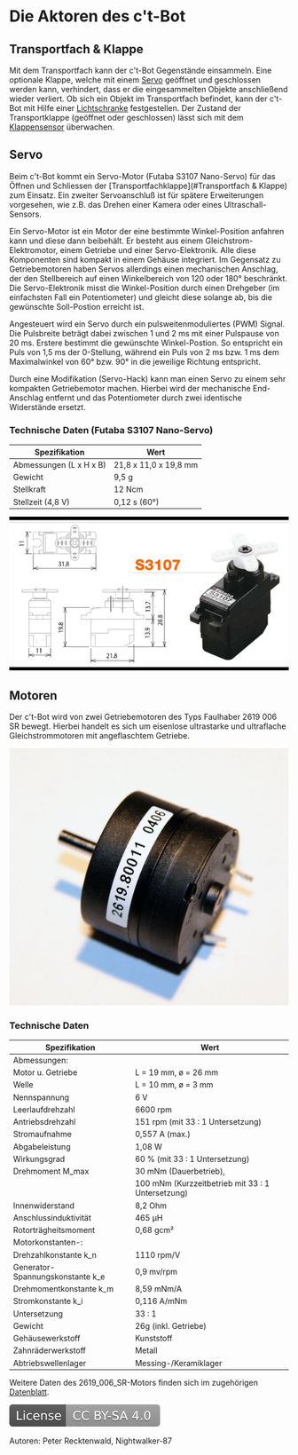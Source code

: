 # Die Aktoren des c't-Bot

## Transportfach & Klappe

Mit dem Transportfach kann der c't-Bot Gegenstände einsammeln. Eine optionale Klappe, welche mit einem [Servo](#Servo) geöffnet und geschlossen werden kann, verhindert, dass er die eingesammelten Objekte anschließend wieder verliert.
Ob sich ein Objekt im Transportfach befindet, kann der c't-Bot mit Hilfe einer [Lichtschranke](ct-bot_hw_sensors#Lichtschranke) festgestellen.
Der Zustand der Transportklappe (geöffnet oder geschlossen) lässt sich mit dem [Klappensensor](ct-bot_hw_sensors#Klappensensor) überwachen.


## Servo

Beim c't-Bot kommt ein Servo-Motor (Futaba S3107 Nano-Servo) für das Öffnen und Schliessen der [Transportfachklappe](#Transportfach & Klappe) zum Einsatz.
Ein zweiter Servoanschluß ist für spätere Erweiterungen vorgesehen, wie z.B. das Drehen einer Kamera oder eines Ultraschall-Sensors.

Ein Servo-Motor ist ein Motor der eine bestimmte Winkel-Position anfahren kann und diese dann beibehält.
Er besteht aus einem Gleichstrom-Elektromotor, einem Getriebe und einer Servo-Elektronik.
Alle diese Komponenten sind kompakt in einem Gehäuse integriert.
Im Gegensatz zu Getriebemotoren haben Servos allerdings einen mechanischen Anschlag, der den Stellbereich auf einen Winkelbereich von 120 oder 180° beschränkt.
Die Servo-Elektronik misst die Winkel-Position durch einen Drehgeber (im einfachsten Fall ein Potentiometer) und gleicht diese solange ab, bis die gewünschte Soll-Postion erreicht ist.

Angesteuert wird ein Servo durch ein pulsweitenmoduliertes (PWM) Signal.
Die Pulsbreite beträgt dabei zwischen 1 und 2 ms mit einer Pulspause von 20 ms.
Erstere bestimmt die gewünschte Winkel-Postion.
So entspricht ein Puls von 1,5 ms der 0-Stellung, während ein Puls von 2 ms bzw. 1 ms dem Maximalwinkel von 60° bzw. 90° in die jeweilige Richtung entspricht.

Durch eine Modifikation (Servo-Hack) kann man einen Servo zu einem sehr kompakten Getriebemotor machen.
Hierbei wird der mechanische End-Anschlag entfernt und das Potentiometer durch zwei identische Widerstände ersetzt.


### Technische Daten (Futaba S3107 Nano-Servo)

| Spezifikation           | Wert                  |
| ---                     | ---                   |
| Abmessungen (L x H x B) | 21,8 x 11,0 x 19,8 mm |
| Gewicht                 | 9,5 g                 |
| Stellkraft              | 12 Ncm                |
| Stellzeit (4,8 V)       | 0,12 s (60°)          |

![Image: 'S3107.jpg'](../images/hw_components/S3107.jpg)


## Motoren

Der c't-Bot wird von zwei Getriebemotoren des Typs Faulhaber 2619 006 SR bewegt.
Hierbei handelt es sich um eisenlose ultrastarke und ultraflache Gleichstrommotoren mit angeflaschtem Getriebe.

![Image: '2619_006_SR.jpg'](../images/hw_components/2619_006_SR.jpg)


### Technische Daten

| Spezifikation                    | Wert                                              |
| ---                              | ---                                               |
| Abmessungen:                     |                                                   |
| Motor u. Getriebe                | L = 19 mm, ø = 26 mm                              |
| Welle                            | L = 10 mm, ø = 3 mm                               |
| Nennspannung                     | 6 V                                               |
| Leerlaufdrehzahl                 | 6600 rpm                                          |
| Antriebsdrehzahl                 | 151 rpm (mit 33 : 1 Untersetzung)                 |
| Stromaufnahme                    | 0,557 A (max.)                                    |
| Abgabeleistung                   | 1,08 W                                            |
| Wirkungsgrad                     | 60 % (mit 33 : 1 Untersetzung)                    |
| Drehmoment M_max                 | 30 mNm (Dauerbetrieb),                            |
|                                  | 100 mNm (Kurzzeitbetrieb mit 33 : 1 Untersetzung) |
| Innenwiderstand                  | 8,2 Ohm                                           |
| Anschlussinduktivität            | 465 µH                                            |
| Rotorträgheitsmoment             | 0,68 gcm²                                         |
| Motorkonstanten-:                |                                                   |
| Drehzahlkonstante k_n            | 1110 rpm/V                                        |
| Generator-Spannungskonstante k_e | 0,9 mv/rpm                                        |
| Drehmomentkonstante k_m          | 8,59 mNm/A                                        |
| Stromkonstante k_i               | 0,116 A/mNm                                       |
| Untersetzung                     | 33 : 1                                            |
| Gewicht                          | 26g (inkl. Getriebe)                              |
| Gehäusewerkstoff                 | Kunststoff                                        |
| Zahnräderwerkstoff               | Metall                                            |
| Abtriebswellenlager              | Messing-/Keramiklager                             |

Weitere Daten des 2619_006_SR-Motors finden sich im zugehörigen [Datenblatt](https://github.com/tsandmann/ct-bot-hw/blob/master/v1/datasheets/2619_006_SR_33-1_Faulhaber_2017-10.pdf).

[![License: CC BY-SA 4.0](../../LICENSE.svg)](https://creativecommons.org/licenses/by-sa/4.0/)

Autoren: Peter Recktenwald, Nightwalker-87
